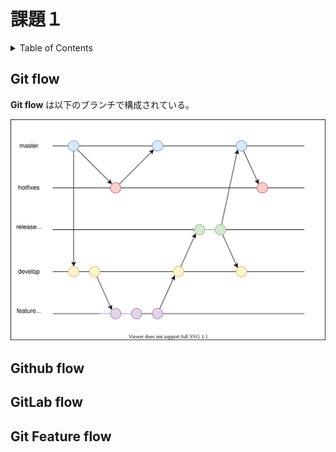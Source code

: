 # 課題１

<!-- START doctoc generated TOC please keep comment here to allow auto update -->
<!-- DON'T EDIT THIS SECTION, INSTEAD RE-RUN doctoc TO UPDATE -->
<details>
<summary>Table of Contents</summary>

- [Git flow](#git-flow)
- [Github flow](#github-flow)
- [GitLab flow](#gitlab-flow)
- [Git Feature flow](#git-feature-flow)

</details>
<!-- END doctoc generated TOC please keep comment here to allow auto update -->

## Git flow

**Git flow** は以下のブランチで構成されている。

![](assets/git-flow.drawio.svg)

## Github flow

## GitLab flow

## Git Feature flow
